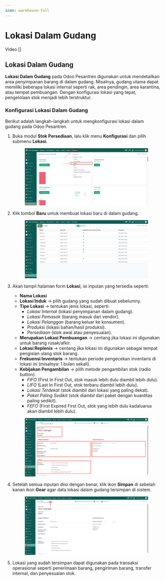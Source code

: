```yaml
---
icon: warehouse-full
---
```


# Lokasi Dalam Gudang

Video \[]

## Lokasi Dalam Gudang

**Lokasi Dalam Gudang** pada Odoo Pesantren digunakan untuk mendetailkan area penyimpanan barang di dalam gudang. Misalnya, gudang utama dapat memiliki beberapa lokasi internal seperti rak, area pendingin, area karantina, atau tempat pembuangan. Dengan konfigurasi lokasi yang tepat, pengelolaan stok menjadi lebih terstruktur.

### Konfigurasi Lokasi Dalam Gudang

Berikut adalah langkah-langkah untuk mengkonfigurasi lokasi dalam gudang pada Odoo Pesantren.

1.  Buka modul **Stok Persediaan**, lalu klik menu **Konfigurasi** dan pilih submenu **Lokasi**.

    <figure><img src="../../../.gitbook/assets/images-509.png" alt=""><figcaption></figcaption></figure>


2.  Klik tombol **Baru** untuk membuat lokasi baru di dalam gudang.

    <figure><img src="../../../.gitbook/assets/images-510.png" alt=""><figcaption></figcaption></figure>


3.  Akan tampil halaman form **Lokasi**, isi inputan yang tersedia seperti:

    * **Nama Lokasi**
    * **Lokasi Induk** → pilih gudang yang sudah dibuat sebelumny.
    * **Tipe Lokasi** → tentukan jenis lokasi, seperti:
      * _Lokasi Internal_ (lokasi penyimpanan dalam gudang).
      * _Lokasi Pemasok_ (barang masuk dari vendor).
      * _Lokasi Pelanggan_ (barang keluar ke konsumen).
      * _Produksi_ (lokasi bahan/hasil produksi).
      * _Persediaan_ (stok awal atau penyesuaian).
    * **Merupakan Lokasi Pembuangan** → centang jika lokasi ini digunakan untuk barang rusak/afkir.
    * **Lokasi Replenis** → centang jika lokasi ini digunakan sebagai tempat pengisian ulang stok barang.
    * **Frekuensi Inventaris** → tentukan periode pengecekan inventaris di lokasi ini (misalnya: 1 bulan sekali).
    * **Kebijakan Pengambilan** → pilih metode pengambilan stok (radio button):
      * _FIFO_ (First In First Out, stok masuk lebih dulu diambil lebih dulu).
      * _LIFO_ (Last In First Out, stok terbaru diambil lebih dulu).
      * _Lokasi Terdekat_ (stok diambil dari lokasi yang paling dekat).
      * _Paket Paling Sedikit_ (stok diambil dari paket dengan kuantitas paling sedikit).
      * _FEFO_ (First Expired First Out, stok yang lebih dulu kadaluarsa akan diambil lebih dulu).

    <figure><img src="../../../.gitbook/assets/images-511.png" alt=""><figcaption></figcaption></figure>


4.  Setelah semua inputan diisi dengan benar, klik ikon **Simpan** di sebelah kanan ikon **Gear** agar data lokasi dalam gudang tersimpan di sistem.

    <figure><img src="../../../.gitbook/assets/images-512.png" alt=""><figcaption></figcaption></figure>


5. Lokasi yang sudah tersimpan dapat digunakan pada transaksi operasional seperti penerimaan barang, pengiriman barang, transfer internal, dan penyesuaian stok.
